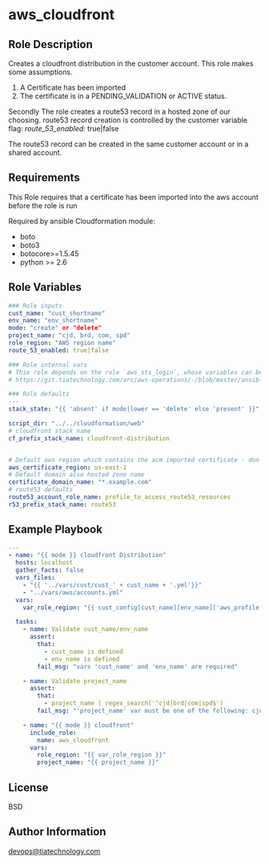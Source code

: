 aws_cloudfront
=========

Role Description
----------------
Creates a cloudfront distribution in the customer account. This role makes some assumptions.

1. A Certificate has been imported
2. The certificate is in a PENDING_VALIDATION or ACTIVE status.

Secondly The role creates a route53 record in a hosted zone of our choosing.
route53 record creation is controlled by the customer variable flag: *route_53_enabled*: true|false


The route53 record can be created in the same customer account or in a shared account.


Requirements
------------
This Role requires that a certificate has been imported into the aws account before the role is run

Required by ansible Cloudformation module:

- boto
- boto3
- botocore>=1.5.45
- python >= 2.6

Role Variables
--------------

```yaml
### Role inputs
cust_name: "cust_shortname"
env_name: "env_shortname"
mode: "create" or "delete"
project_name: "cjd, brd, com, spd"
role_region: "AWS region name"
route_53_enabled: true|false

### Role internal vars
# Thie role depends on the role `aws_sts_login`, whose variables can be found here:
# https://git.tiatechnology.com/arc/aws-operations/-/blob/master/ansible/roles/aws_sts_login/README.md

### Role defaults
---
stack_state: "{{ 'absent' if mode|lower == 'delete' else 'present' }}"

script_dir: "../../cloudformation/web"
# cloudfront stack name
cf_prefix_stack_name: cloudfront-distribution


# Default aws region which contains the acm imported certificate - don't change
aws_certificate_region: us-east-1
# Default domain also hosted zone name
certificate_domain_name: "*.example.com"
# route53 defaults
route53_account_role_name: profile_to_access_route53_resources
r53_prefix_stack_name: route53
```

Example Playbook
----------------

```yaml
---
- name: "{{ mode }} cloudfront Distribution"
  hosts: localhost
  gather_facts: false
  vars_files:
    - "{{ '../vars/cust/cust_' + cust_name + '.yml'}}"
    - "../vars/aws/accounts.yml"
  vars:
    var_role_region: "{{ cust_config[cust_name][env_name]['aws_profile'].region }}"

  tasks:
    - name: Validate cust_name/env_name
      assert:
        that:
          - cust_name is defined
          - env_name is defined
        fail_msg: "vars 'cust_name' and 'env_name' are required"

    - name: Validate project_name
      assert:
        that:
          - project_name | regex_search('^cjd|brd|com|spd$')
        fail_msg: "'project_name' var must be one of the following: cjd|brd|com|spd"

    - name: "{{ mode }} cloudfront"
      include_role:
        name: aws_cloudfront
      vars:
        role_region: "{{ var_role_region }}"
        project_name: "{{ project_name }}"
```

License
-------

BSD

Author Information
------------------

devops@tiatechnology.com
